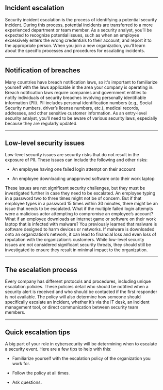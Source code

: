 ## Incident escalation

Security incident escalation is the process of identifying a potential security incident. During this process, potential incidents are transferred to a more experienced department or team member. As a security analyst, you’ll be expected to recognize potential issues, such as when an employee excessively enters the wrong credentials to their account, and report it to the appropriate person. When you join a new organization, you’ll learn about the specific processes and procedures for escalating incidents.  

---

## Notification of breaches

Many countries have breach notification laws, so it's important to familiarize yourself with the laws applicable in the area your company is operating in. Breach notification laws require companies and government entities to notify individuals of security breaches involving personally identifiable information (PII). PII includes personal identification numbers (e.g., Social Security numbers, driver’s license numbers, etc.), medical records, addresses, and other sensitive customer information. As an entry-level security analyst, you’ll need to be aware of various security laws, especially because they are regularly updated.

---

## Low-level security issues

Low-level security issues are security risks that do not result in the exposure of PII. These issues can include the following and other risks:

- An employee having one failed login attempt on their account

- An employee downloading unapproved software onto their work laptop 

These issues are not significant security challenges, but they must be investigated further in case they need to be escalated. An employee typing in a password two to three times might not be of concern. But if that employee types in a password 15 times within 30 minutes, there might be an issue that needs to be escalated. What if the multiple failed login attempts were a malicious actor attempting to compromise an employee’s account? What if an employee downloads an internet game or software on their work laptop that is infected with malware? You previously learned that malware is software designed to harm devices or networks. If malware is downloaded onto an organization’s network, it can lead to financial loss and even loss of reputation with the organization’s customers. While low-level security issues are not considered significant security threats, they should still be investigated to ensure they result in minimal impact to the organization.

---

## The escalation process

Every company has different protocols and procedures, including unique escalation policies. These policies detail who should be notified when a security alert is received and who should be contacted if the first responder is not available. The policy will also determine how someone should specifically escalate an incident, whether it’s via the IT desk, an incident management tool, or direct communication between security team members.



---

## Quick escalation tips

A big part of your role in cybersecurity will be determining when to escalate a security event. Here are a few tips to help with this:

- Familiarize yourself with the escalation policy of the organization you work for.

- Follow the policy at all times.

- Ask questions.

